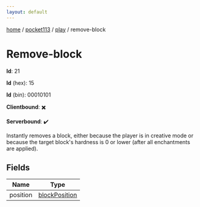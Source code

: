 ```yaml
---
layout: default
---
```


[home](/)  /  [pocket113](/protocol/pocket113)  /  [play](/protocol/pocket113/play)  /  remove-block

# Remove-block

**Id**: 21

**Id** (hex): 15

**Id** (bin): 00010101

**Clientbound**: ✖️

**Serverbound**: ✔️

Instantly removes a block, either because the player is in creative mode or because the target block's hardness is 0 or lower (after all enchantments are applied).

## Fields

Name | Type
---|---
position | [blockPosition](/protocol/pocket113/types/block-position)

